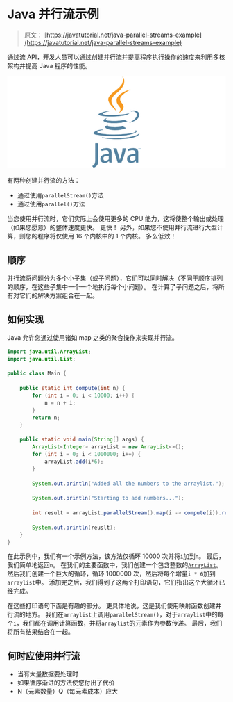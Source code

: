 # Java 并行流示例

> 原文： [https://javatutorial.net/java-parallel-streams-example](https://javatutorial.net/java-parallel-streams-example)

通过流 API，开发人员可以通过创建并行流并提高程序执行操作的速度来利用多核架构并提高 Java 程序的性能。

![java-featured-image](img/e0db051dedc1179e7424b6d998a6a772.jpg)

有两种创建并行流的方法：

*   通过使用`parallelStream()`方法
*   通过使用`parallel()`方法

当您使用并行流时，它们实际上会使用更多的 CPU 能力，这将使整个输出或处理（如果您愿意）的整体速度更快。 更快！ 另外，如果您不使用并行流进行大型计算，则您的程序将仅使用 16 个内核中的 1 个内核。 多么低效！

## 顺序

并行流将问题分为多个小子集（或子问题），它们可以同时解决（不同于顺序排列的顺序，在这些子集中一个一个地执行每个小问题）。 在计算了子问题之后，将所有对它们的解决方案组合在一起。

## 如何实现

Java 允许您通过使用诸如 map 之类的聚合操作来实现并行流。

```java
import java.util.ArrayList;
import java.util.List;

public class Main {

    public static int compute(int n) {
        for (int i = 0; i < 10000; i++) {
            n = n + i;
        }
        return n;
    }

    public static void main(String[] args) {
        ArrayList<Integer> arrayList = new ArrayList<>();
        for (int i = 0; i < 1000000; i++) {
            arrayList.add(i*6);
        }

        System.out.println("Added all the numbers to the arraylist.");

        System.out.println("Starting to add numbers...");

        int result = arrayList.parallelStream().map(i -> compute(i)).reduce(Integer::sum).get();

        System.out.println(reuslt);
    }
}
```

在此示例中，我们有一个示例方法，该方法仅循环 10000 次并将`i`加到`n`。 最后，我们简单地返回`n`。 在我们的主要函数中，我们创建一个包含整数的[`ArrayList`](https://javatutorial.net/java-arraylist-example)。 然后我们创建一个巨大的循环，循环 1000000 次，然后将每个增量`i * 6`加到`arraylist`中。 添加完之后，我们得到了这两个打印语句，它们指出这个大循环已经完成。

在这些打印语句下面是有趣的部分。 更具体地说，这是我们使用映射函数创建并行流的地方。 我们在`arraylist`上调用`parallelStream()`，对于`arraylist`中的每个`i`，我们都在调用计算函数，并将`arraylist`的元素作为参数传递。 最后，我们将所有结果结合在一起。

## 何时应使用并行流

*   当有大量数据要处理时
*   如果循序渐进的方法使您付出了代价
*   N（元素数量）Q（每元素成本）应大
